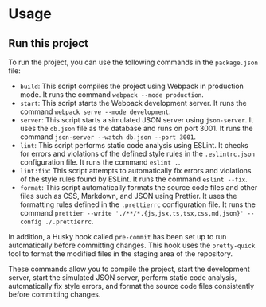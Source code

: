 # Usage

## Run this project
To run the project, you can use the following commands in the `package.json` file:

- `build`: This script compiles the project using Webpack in production mode. It runs the command `webpack --mode production`.
- `start`: This script starts the Webpack development server. It runs the command `webpack serve --mode development`.
- `server`: This script starts a simulated JSON server using `json-server`. It uses the `db.json` file as the database and runs on port 3001. It runs the command `json-server --watch db.json --port 3001`.
- `lint`: This script performs static code analysis using ESLint. It checks for errors and violations of the defined style rules in the `.eslintrc.json` configuration file. It runs the command `eslint .`.
- `lint:fix`: This script attempts to automatically fix errors and violations of the style rules found by ESLint. It runs the command `eslint --fix`.
- `format`: This script automatically formats the source code files and other files such as CSS, Markdown, and JSON using Prettier. It uses the formatting rules defined in the `.prettierrc` configuration file. It runs the command `prettier --write './**/*.{js,jsx,ts,tsx,css,md,json}' --config ./.prettierrc`.


In addition, a Husky hook called `pre-commit` has been set up to run automatically before committing changes. This hook uses the `pretty-quick` tool to format the modified files in the staging area of the repository.

These commands allow you to compile the project, start the development server, start the simulated JSON server, perform static code analysis, automatically fix style errors, and format the source code files consistently before committing changes.